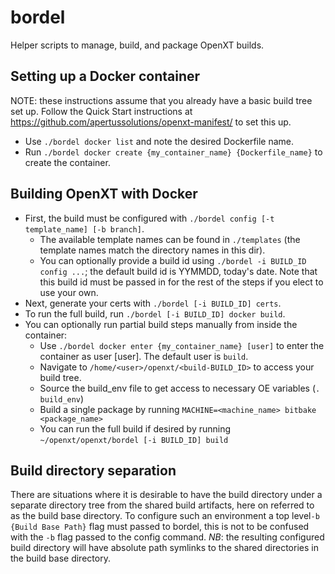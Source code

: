 # bordel

Helper scripts to manage, build, and package OpenXT builds.

## Setting up a Docker container

NOTE: these instructions assume that you already have a basic build tree set up.
Follow the Quick Start instructions at https://github.com/apertussolutions/openxt-manifest/
to set this up.

- Use `./bordel docker list` and note the desired Dockerfile name.
- Run `./bordel docker create {my_container_name} {Dockerfile_name}` to create the container.

## Building OpenXT with Docker

- First, the build must be configured with `./bordel config [-t template_name] [-b branch]`.
    * The available template names can be found in `./templates` (the template names match the
      directory names in this dir).
    * You can optionally provide a build id using `./bordel -i BUILD_ID config ...`; the default
      build id is YYMMDD, today's date. Note that this build id must be passed in for the rest
      of the steps if you elect to use your own.
- Next, generate your certs with `./bordel [-i BUILD_ID] certs`.
- To run the full build, run `./bordel [-i BUILD_ID] docker build`.
- You can optionally run partial build steps manually from inside the container:
    * Use `./bordel docker enter {my_container_name} [user]` to enter the container as user [user].
      The default user is `build`.
    * Navigate to `/home/<user>/openxt/<build-BUILD_ID>` to access your build tree.
    * Source the build_env file to get access to necessary OE variables (`. build_env`)
    * Build a single package by running `MACHINE=<machine_name> bitbake <package_name>`
    * You can run the full build if desired by running `~/openxt/openxt/bordel [-i BUILD_ID] build`

## Build directory separation

There are situations where it is desirable to have the build directory under a separate directory
tree from the shared build artifacts, here on referred to as the build base directory. To configure
such an environment a top level`-b {Build Base Path}` flag must passed to bordel, this is not to be confused with the `-b` flag
passed to the config command. *NB*: the resulting configured build directory will have absolute path
symlinks to the shared directories in the build base directory.
